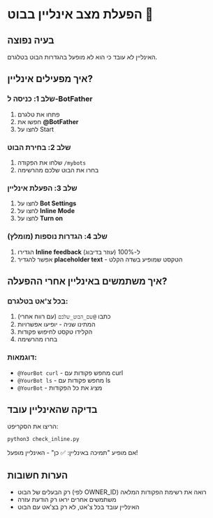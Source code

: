 # הפעלת מצב אינליין בבוט 🤖

## בעיה נפוצה
האינליין לא עובד כי הוא לא מופעל בהגדרות הבוט בטלגרם.

## איך מפעילים אינליין?

### שלב 1: כניסה ל-BotFather
1. פתחו את טלגרם
2. חפשו את **@BotFather**
3. לחצו על Start

### שלב 2: בחירת הבוט
1. שלחו את הפקודה `/mybots`
2. בחרו את הבוט שלכם מהרשימה

### שלב 3: הפעלת אינליין
1. לחצו על **Bot Settings**
2. לחצו על **Inline Mode**
3. לחצו על **Turn on**

### שלב 4: הגדרות נוספות (מומלץ)
1. הגדירו **Inline feedback** ל-100% (עוזר בדיבוג)
2. אפשר להגדיר **placeholder text** - הטקסט שמופיע בשדה הקלט

## איך משתמשים באינליין אחרי ההפעלה?

### בכל צ'אט בטלגרם:
1. כתבו `@שם_הבוט_שלכם` (עם רווח אחרי)
2. המתינו שניה - יופיעו אפשרויות
3. הקלידו טקסט לחיפוש פקודות
4. בחרו מהרשימה

### דוגמאות:
- `@YourBot curl` - מחפש פקודות עם curl
- `@YourBot ls` - מחפש פקודות עם ls
- `@YourBot` - מציג את כל הפקודות

## בדיקה שהאינליין עובד

הריצו את הסקריפט:
```bash
python3 check_inline.py
```

אם מופיע "תמיכה באינליין: ✅ כן" - האינליין מופעל!

## הערות חשובות
- רק הבעלים של הבוט (לפי OWNER_ID) רואה את רשימת הפקודות המלאה
- משתמשים אחרים יראו רק הודעת עזרה
- האינליין עובד בכל צ'אט, לא רק בצ'אט עם הבוט